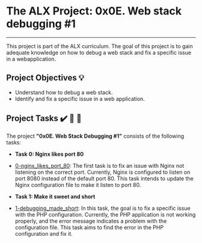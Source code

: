 # The ALX Project: 0x0E. Web stack debugging #1
------------

This project is part of the ALX curriculum. The goal of this project is to gain adequate knowledge on how to debug a web stack and fix a specific issue in a webapplication.


## Project Objectives :bulb:
- Understand how to debug a web stack.
- Identify and fix a specific issue in a web application.

## Project Tasks :heavy_check_mark: :briefcase: :page_with_curl:

The project __"0x0E. Web Stack Debugging #1"__ consists of the following tasks:

* **__Task 0: Nginx likes port 80__**
* [0-nginx_likes_port_80](./0-nginx_likes_port_80):
The first task is to fix an issue with Nginx not listening on the correct port. Currently, Nginx is configured to listen on port 8080 instead of the default port 80. This task intends to update the Nginx configuration file to make it listen to port 80.

* **__Task 1: Make it sweet and short__**
* [1-debugging_made_short](./1-debugging_made_short):
In this task, the goal is to fix a specific issue with the PHP configuration. Currently, the PHP application is not working properly, and the error message indicates a problem with the configuration file. This task aims to find the error in the PHP configuration and fix it.
